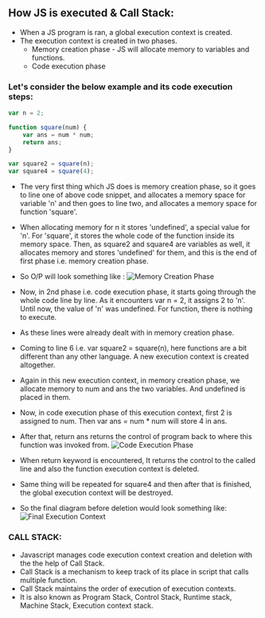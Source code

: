 ## How JS is executed & Call Stack:

-   When a JS program is ran, a global execution context is created.
-   The execution context is created in two phases.
    -   Memory creation phase - JS will allocate memory to variables and functions.
    -   Code execution phase

### Let's consider the below example and its code execution steps:

```js
var n = 2;

function square(num) {
    var ans = num * num;
    return ans;
}

var square2 = square(n);
var square4 = square(4);
```

-   The very first thing which JS does is memory creation phase, so it goes to line one of above code snippet, and allocates
    a memory space for variable 'n' and then goes to line two, and allocates a memory space for function 'square'.
-   When allocating memory for n it stores 'undefined', a special value for 'n'. For 'square', it stores the whole code of the function inside its memory space. Then, as square2 and square4 are variables as well, it allocates memory and stores 'undefined' for them, and this is the end of first phase i.e. memory creation phase.

-   So O/P will look something like :
    ![Memory Creation Phase](https://alok722.github.io/namaste-javascript-notes/assets/phase1.jpg)

-   Now, in 2nd phase i.e. code execution phase, it starts going through the whole code line by line. As it encounters var n = 2, it assigns 2 to 'n'. Until now, the value of 'n' was undefined. For function, there is nothing to execute.
-   As these lines were already dealt with in memory creation phase.
-   Coming to line 6 i.e. var square2 = square(n), here functions are a bit different than any other language. A new
    execution context is created altogether.
-   Again in this new execution context, in memory creation phase, we allocate memory to num and ans the two variables. And undefined is placed in them.
-   Now, in code execution phase of this execution context, first 2 is assigned to num. Then var ans = num \* num will store 4 in ans.
-   After that, return ans returns the control of program back to where this function was invoked from.
    ![Code Execution Phase](https://alok722.github.io/namaste-javascript-notes/assets/phase2.jpg)
-   When return keyword is encountered, It returns the control to the called line and also the function execution context is
    deleted.
-   Same thing will be repeated for square4 and then after that is finished, the global execution context will be
    destroyed.
-   So the final diagram before deletion would look something like:
    ![Final Execution Context](hhttps://alok722.github.io/namaste-javascript-notes/assets/final_execution_context.jpg)

### CALL STACK:

-   Javascript manages code execution context creation and deletion with the the help of Call Stack.
-   Call Stack is a mechanism to keep track of its place in script that calls multiple function.
-   Call Stack maintains the order of execution of execution contexts.
-   It is also known as Program Stack, Control Stack,
    Runtime stack, Machine Stack, Execution context stack.
